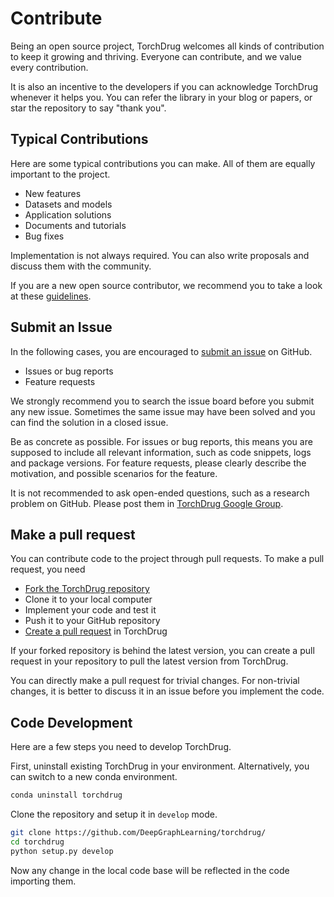 Contribute
==========

Being an open source project, TorchDrug welcomes all kinds of contribution to keep it growing and thriving. Everyone can contribute, and we value every contribution.

It is also an incentive to the developers if you can acknowledge TorchDrug whenever it helps you. You can refer the library in your blog or papers, or star the repository to say "thank you".

Typical Contributions
---------------------

Here are some typical contributions you can make. All of them are equally important to the project.

- New features
- Datasets and models
- Application solutions
- Documents and tutorials
- Bug fixes

Implementation is not always required. You can also write proposals and discuss them with the community.

If you are a new open source contributor, we recommend you to take a look at these [guidelines].

[guidelines]: http://www.contribution-guide.org/

Submit an Issue
---------------

In the following cases, you are encouraged to [submit an issue] on GitHub.

[submit an issue]: https://github.com/DeepGraphLearning/torchdrug/issues

- Issues or bug reports
- Feature requests

We strongly recommend you to search the issue board before you submit any new issue. Sometimes the same issue may have been solved and you can find the solution in a closed issue.

Be as concrete as possible. For issues or bug reports, this means you are supposed to include all relevant information, such as code snippets, logs and package versions. For feature requests, please clearly describe the motivation, and possible scenarios for the feature.

It is not recommended to ask open-ended questions, such as a research problem on GitHub. Please post them in [TorchDrug Google Group].

[TorchDrug Google Group]: https://github.com/DeepGraphLearning/torchdrug/

Make a pull request
-------------------

You can contribute code to the project through pull requests. To make a pull request, you need

- [Fork the TorchDrug repository]
- Clone it to your local computer
- Implement your code and test it
- Push it to your GitHub repository
- [Create a pull request] in TorchDrug

[Fork the TorchDrug repository]: https://github.com/DeepGraphLearning/torchdrug/fork
[Create a pull request]: https://github.com/DeepGraphLearning/torchdrug/pulls

If your forked repository is behind the latest version, you can create a pull request in your repository to pull the latest version from TorchDrug.

You can directly make a pull request for trivial changes. For non-trivial changes, it is better to discuss it in an issue before you implement the code.

Code Development
----------------

Here are a few steps you need to develop TorchDrug.

First, uninstall existing TorchDrug in your environment. Alternatively, you can switch to a new conda environment.

```bash
conda uninstall torchdrug
```

Clone the repository and setup it in `develop` mode.

```bash
git clone https://github.com/DeepGraphLearning/torchdrug/
cd torchdrug
python setup.py develop
```

Now any change in the local code base will be reflected in the code importing them.